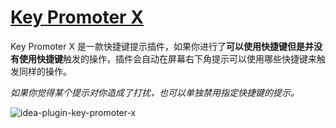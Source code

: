 # [Key Promoter X](https://plugins.jetbrains.com/plugin/9792-key-promoter-x) 

Key Promoter X 是一款快捷键提示插件，如果你进行了**可以使用快捷键但是并没有使用快捷键**触发的操作，插件会自动在屏幕右下角提示可以使用哪些快捷键来触发同样的操作。

*如果你觉得某个提示对你造成了打扰，也可以单独禁用指定快捷键的提示。*

![idea-plugin-key-promoter-x](https://rmt.ladydaily.com/fetch/seven/storage/image-20210731164840213.png)